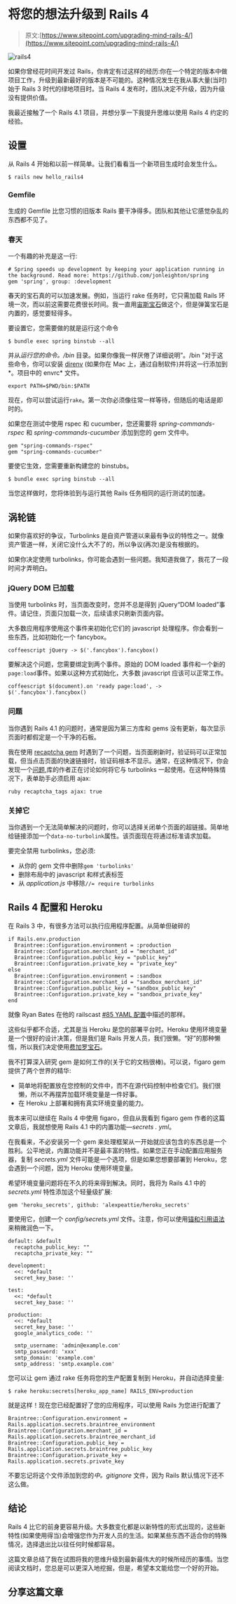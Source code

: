 # 将您的想法升级到 Rails 4

> 原文:[https://www.sitepoint.com/upgrading-mind-rails-4/](https://www.sitepoint.com/upgrading-mind-rails-4/)

![rails4](../Images/2c999b09e688f84010a1209d9cebacc6.png)

如果你曾经花时间开发过 Rails，你肯定有过这样的经历:你在一个特定的版本中做项目工作，升级到最新最好的版本是不可能的。这种情况发生在我从事大量(当时)始于 Rails 3 时代的绿地项目时。当 Rails 4 发布时，团队决定不升级，因为升级没有提供价值。

我最近接触了一个 Rails 4.1 项目，并想分享一下我提升思维以使用 Rails 4 约定的经验。

## 设置

从 Rails 4 开始和以前一样简单。让我们看看当一个新项目生成时会发生什么。

```
$ rails new hello_rails4
```

### Gemfile

生成的 Gemfile 比您习惯的旧版本 Rails 要干净得多。团队和其他让它感觉杂乱的东西都不见了。

### 春天

一个有趣的补充是这一行:

```
# Spring speeds up development by keeping your application running in the background. Read more: https://github.com/jonleighton/spring
gem 'spring', group: :development
```

春天的宝石真的可以加速发展。例如，当运行 rake 任务时，它只需加载 Rails 环境一次，而以前这需要花费很长时间。我一直用[宙斯宝石](https://github.com/burke/zeus)做这个，但是弹簧宝石是内置的，感觉要轻得多。

要设置它，您需要做的就是运行这个命令

```
$ bundle exec spring binstub --all
```

并从*运行您的命令。/bin* 目录。如果你像我一样厌倦了详细说明”。/bin "对于这些命令，你可以安装 [direnv](https://github.com/zimbatm/direnv) (如果你在 Mac 上，通过自制软件)并将这一行添加到*。项目中的 envrc* 文件。

```
export PATH=$PWD/bin:$PATH
```

现在，你可以尝试运行`rake`。第一次你必须像往常一样等待，但随后的电话是即时的。

如果您在测试中使用 rspec 和 cucumber，您还需要将 *spring-commands-rspec* 和 *spring-commands-cucumber* 添加到您的 gem 文件中。

```
gem "spring-commands-rspec"
gem "spring-commands-cucumber"
```

要使它生效，您需要重新构建您的 binstubs。

```
$ bundle exec spring binstub --all
```

当您这样做时，您将体验到与运行其他 Rails 任务相同的运行测试的加速。

## 涡轮链

如果你喜欢好的争议，Turbolinks 是自资产管道以来最有争议的特性之一。就像资产管道一样，关闭它没什么大不了的，所以争议(再次)是没有根据的。

如果你决定使用 turbolinks，你可能会遇到一些问题。我知道我做了，我花了一段时间才弄明白。

### jQuery DOM 已加载

当使用 turbolinks 时，当页面改变时，您并不总是得到 jQuery“DOM loaded”事件。请记住，页面只加载一次，后续请求只刷新页面内容。

大多数应用程序使用这个事件来初始化它们的 javascript 处理程序。你会看到一些东西，比如初始化一个 fancybox。

`coffeescript
jQuery -> $('.fancybox').fancybox()` 

要解决这个问题，您需要绑定到两个事件。原始的 DOM loaded 事件和一个新的`page:load`事件。如果以这种方式初始化，大多数 javascript 应该可以正常工作。

`coffeescript
$(document).on 'ready page:load', -> $('.fancybox').fancybox()` 

### 问题

当你遇到 Rails 4.1 的问题时，通常是因为第三方库和 gems 没有更新，每次显示页面时都假定是一个干净的石板。

我在使用 [recaptcha gem](https://github.com/ambethia/recaptcha/) 时遇到了一个问题，当页面刷新时，验证码可以正常加载，但当点击页面的快速链接时，验证码根本不显示。通常，在这种情况下，你会发现一个[问题](https://github.com/ambethia/recaptcha/issues/83),库的作者正在讨论如何将它与 turbolinks 一起使用。在这种特殊情况下，表单助手必须启用 ajax:

`ruby
recaptcha_tags ajax: true` 

### 关掉它

当你遇到一个无法简单解决的问题时，你可以选择关闭单个页面的超链接。简单地给链接添加一个`data-no-turbolink`属性。该页面现在将通过标准请求加载。

要完全禁用 turbolinks，您必须:

*   从你的 gem 文件中删除`gem 'turbolinks'`
*   删除布局中的 javascript 和样式表标签
*   从 *application.js* 中移除`//= require turbolinks`

## Rails 4 配置和 Heroku

在 Rails 3 中，有很多方法可以执行应用程序配置。从简单但破碎的

```
if Rails.env.production
  Braintree::Configuration.environment = :production
  Braintree::Configuration.merchant_id = "merchant_id"
  Braintree::Configuration.public_key = "public_key"
  Braintree::Configuration.private_key = "private_key"
else
  Braintree::Configuration.environment = :sandbox
  Braintree::Configuration.merchant_id = "sandbox_merchant_id"
  Braintree::Configuration.public_key = "sandbox_public_key"
  Braintree::Configuration.private_key = "sandbox_private_key"
end
```

就像 Ryan Bates 在他的 railscast [#85 YAML 配置](http://railscasts.com/episodes/85-yaml-configuration-revised)中描述的那样。

这些似乎都不合适，尤其是当 Heroku 是您的部署平台时。Heroku 使用环境变量是一个很好的设计决策，但是我们是 Rails 开发人员，我们很懒。“好”的那种懒惰，所以我们决定使用[费加罗宝石](https://github.com/laserlemon/figaro)。

我不打算深入研究 gem 是如何工作的(关于它的文档很棒)。可以说，figaro gem 提供了两个世界的精华:

*   简单地将配置放在您控制的文件中，而不在源代码控制中检查它们。我们很懒，所以不再摆弄加载环境变量是一件好事。
*   在 Heroku 上部署和拥有真实环境变量的能力。

我本来可以继续在 Rails 4 中使用 figaro，但自从我看到 figaro gem 作者的这篇文章后，我就想使用 Rails 4.1 中的内置功能—*secrets . yml*。

在我看来，不必安装另一个 gem 来处理框架从一开始就应该包含的东西总是一个胜利。公平地说，内置功能并不是最丰富的特性。如果您正在手动配置应用服务器，复制 *secrets.yml* 文件可能是一个选项，但是如果您想要部署到 Heroku，您会遇到一个问题，因为 Heroku 使用环境变量。

希望环境变量问题将在不久的将来得到解决。同时，我将为 Rails 4.1 中的 *secrets.yml* 特性添加这个轻量级扩展:

```
gem 'heroku_secrets', github: 'alexpeattie/heroku_secrets'
```

要使用它，创建一个 *config/secrets.yml* 文件。注意，你可以使用[锚和引用语法](http://rails-bestpractices.com/posts/37-dry-your-database-yml)来稍微润色一下。

```
default: &default
  recaptcha_public_key: ""
  recaptcha_private_key: ""

development:
  <<: *default
  secret_key_base: ''

test:
  <<: *default
  secret_key_base: ''

production:
  <<: *default
  secret_key_base: ''
  google_analytics_code: ''

  smtp_username: 'admin@example.com'
  smtp_password: 'xxx'
  smtp_domain: 'example.com'
  smtp_address: 'smtp.example.com'
```

您可以让 gem 通过 rake 任务将您的生产配置复制到 Heroku，并自动选择变量:

```
$ rake heroku:secrets[heroku_app_name] RAILS_ENV=production
```

就是这样！现在您已经配置好了您的应用程序，可以使用 Rails 为您进行配置了

```
Braintree::Configuration.environment = Rails.application.secrets.braintree_environment
Braintree::Configuration.merchant_id = Rails.application.secrets.braintree_merchant_id
Braintree::Configuration.public_key = Rails.application.secrets.braintree_public_key
Braintree::Configuration.private_key = Rails.application.secrets.private_key
```

不要忘记将这个文件添加到您的*中。gitignore* 文件，因为 Rails 默认情况下还不这么做。

## 结论

Rails 4 比它的前身更容易升级。大多数变化都是以新特性的形式出现的，这些新特性(如果使用得当)会增强您作为开发人员的生活。如果某些东西不适合你的特殊情况，选择退出比以往任何时候都容易。

这篇文章总结了我在试图将我的思维升级到最新最伟大的时候所经历的事情。当您阅读文档时，您总是可以更深入地挖掘，但是，希望本文能给您一个好的开始。

## 分享这篇文章